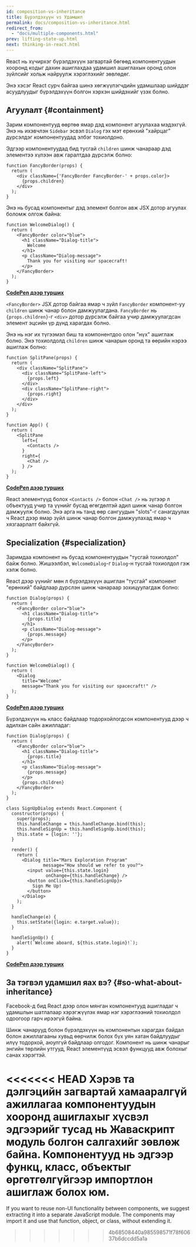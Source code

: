 ```yaml
---
id: composition-vs-inheritance
title: Бүрэлдэхүүн vs Удамшил
permalink: docs/composition-vs-inheritance.html
redirect_from:
  - "docs/multiple-components.html"
prev: lifting-state-up.html
next: thinking-in-react.html
---
```


React нь хүчирхэг бүрэлдэхүүн загвартай бөгөөд компонентуудын хооронд кодыг дахин ашиглахдаа удамшил ашиглaхын оронд олон зүйлсийг хольж найруулж хэрэглэхийг зөвлөдөг.

Энэ хэсэг React сурч байгаа шинэ хөгжүүлэгчдийн удамшлаар шийддэг асуудлуудыг бүрэлдэхүүн болгон хэрхэн шийдэхийг үзэх болно.

## Агуулалт {#containment}

Зарим компонентууд өөртөө ямар дэд компонент агуулахаа мэдэхгүй. Энэ нь ихэвчлэн `Sidebar` эсвэл `Dialog` гэх мэт ерөнхий "хайрцаг" дүрсэлдэг компонентуудад элбэг тохиолдоно.

Эдгээр компонентуудад бид тусгай `children` шинж чанараар дэд элементээ хүлээн авж гаралтдаа дүрсэлж болно:

```js{4}
function FancyBorder(props) {
  return (
    <div className={'FancyBorder FancyBorder-' + props.color}>
      {props.children}
    </div>
  );
}
```

Энэ нь бусад компонентыг дэд элемент болгон авж JSX дотор агуулах боломж олгож байна:

```js{4-9}
function WelcomeDialog() {
  return (
    <FancyBorder color="blue">
      <h1 className="Dialog-title">
        Welcome
      </h1>
      <p className="Dialog-message">
        Thank you for visiting our spacecraft!
      </p>
    </FancyBorder>
  );
}
```

**[CodePen дээр турших](https://codepen.io/gaearon/pen/ozqNOV?editors=0010)**

`<FancyBorder>` JSX дотор байгаа ямар ч зүйл `FancyBorder` компонент-уу `children` шинж чанар болон дамжуулагдана. `FancyBorder` нь `{props.children}`-г `<div>` дотор дүрсэлж байгаа учир дамжуулагдсан элемент эцсийн үр дүнд харагдах болно.


Энэ нь нэг их түгээмэл биш та компонентдоо олон "нүх" ашиглаж болно. Энэ тохиолдолд `children` шинж чанарын оронд та өөрийн нэрээ ашиглаж болно:

```js{5,8,18,21}
function SplitPane(props) {
  return (
    <div className="SplitPane">
      <div className="SplitPane-left">
        {props.left}
      </div>
      <div className="SplitPane-right">
        {props.right}
      </div>
    </div>
  );
}

function App() {
  return (
    <SplitPane
      left={
        <Contacts />
      }
      right={
        <Chat />
      } />
  );
}
```

[**CodePen дээр турших**](https://codepen.io/gaearon/pen/gwZOJp?editors=0010)

React элементүүд болох `<Contacts />` болон `<Chat />` нь зүгээр л объектууд учир та үүнийг бусад өгөгдөлтэй адил шинж чанар болгон дамжуулж болно. Энэ арга нь танд өөр сангуудын "slots"-г санагдуулах ч React дээр ямар зүйл шинж чанар болгон дамжуулахад ямар ч хязгаарлалт байхгүй.

## Specialization {#specialization}

Заримдаа компонент нь бусад компонентуудын "тусгай тохиолдол" байж болно. Жишээлбэл, `WelcomeDialog`-г `Dialog`-н тусгай тохиолдол гэж хэлж болно.

React дээр үүнийг мөн л бүрэлдэхүүн ашиглан "тусгай" компонент "ерөнхий" байдлаар дүрслэн шинж чанараар зохицуулагдаж болно:

```js{5,8,16-18}
function Dialog(props) {
  return (
    <FancyBorder color="blue">
      <h1 className="Dialog-title">
        {props.title}
      </h1>
      <p className="Dialog-message">
        {props.message}
      </p>
    </FancyBorder>
  );
}

function WelcomeDialog() {
  return (
    <Dialog
      title="Welcome"
      message="Thank you for visiting our spacecraft!" />
  );
}
```

[**CodePen дээр турших**](https://codepen.io/gaearon/pen/kkEaOZ?editors=0010)

Бүрэлдэхүүн нь класс байдлаар тодорхойлогдсон компонентууд дээр ч адилхан сайн ажилладаг:

```js{10,27-31}
function Dialog(props) {
  return (
    <FancyBorder color="blue">
      <h1 className="Dialog-title">
        {props.title}
      </h1>
      <p className="Dialog-message">
        {props.message}
      </p>
      {props.children}
    </FancyBorder>
  );
}

class SignUpDialog extends React.Component {
  constructor(props) {
    super(props);
    this.handleChange = this.handleChange.bind(this);
    this.handleSignUp = this.handleSignUp.bind(this);
    this.state = {login: ''};
  }

  render() {
    return (
      <Dialog title="Mars Exploration Program"
              message="How should we refer to you?">
        <input value={this.state.login}
               onChange={this.handleChange} />
        <button onClick={this.handleSignUp}>
          Sign Me Up!
        </button>
      </Dialog>
    );
  }

  handleChange(e) {
    this.setState({login: e.target.value});
  }

  handleSignUp() {
    alert(`Welcome aboard, ${this.state.login}!`);
  }
}
```

[**CodePen дээр турших**](https://codepen.io/gaearon/pen/gwZbYa?editors=0010)

## За тэгвэл удамшил яах вэ? {#so-what-about-inheritance}

Facebook-д бид React дээр олон мянган компонентууд ашигладаг ч удамшлын шатлалаар хэрэгжүүлэх ямар нэг хэрэглээний тохиолдол одоогоор гарч ирээгүй байна.

Шинж чанарууд болон бүрэлдэхүүн нь компонентын харагдах байдал болон ажиллагааны хувьд өөрчилж болох бүх уян хатан байдлуудыг илүү тодорхой, аюулгүй байдлаар олгодог. Компонент нь шинж чанарыг энгийн төрлийн утгууд, React элементүүд эсвэл функцууд авж болохыг санах хэрэгтэй.

<<<<<<< HEAD
Хэрэв та дэлгэцийн загвартай хамааралгүй ажиллагаа компонентуудын хооронд ашиглахыг хүсвэл эдгээрийг тусад нь Жаваскрипт модуль болгон салгахийг зөвлөж байна. Компонентууд нь эдгээр функц, класс, объектыг өргөтгөлгүйгээр импортлон ашиглаж болох юм.
=======
If you want to reuse non-UI functionality between components, we suggest extracting it into a separate JavaScript module. The components may import it and use that function, object, or class, without extending it.
>>>>>>> 4b68508440a985598571f78f60637b6dccdd5a1a
